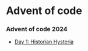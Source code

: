 # Advent of code 


### Advent of code 2024

- [Day 1: Historian Hysteria](./2024/day1_%20historian_hysteria)